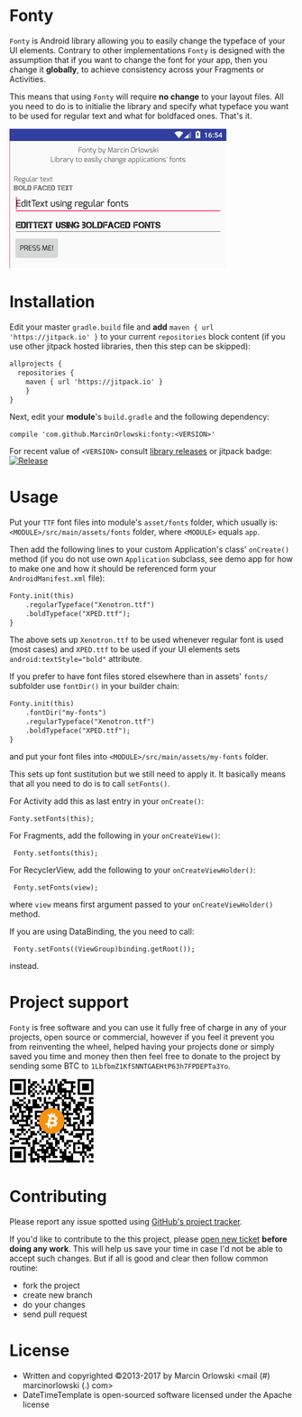 Fonty
=====

 `Fonty` is Android library allowing you to easily change the typeface 
 of your UI elements. Contrary to other implementations `Fonty` is 
 designed with the assumption that if you want to change the font for your
 app, then you change it **globally**, to achieve consistency across your
 Fragments or Activities.
 
 This means that using `Fonty` will require **no change** to your layout files.
 All you need to do is to initialie the library and specify what typeface
 you want to be used for regular text and what for boldfaced ones. That's it.
 
 ![Screenshot](img/shot.png)
 
Installation
============

 Edit your master `gradle.build` file and **add** `maven { url 'https://jitpack.io' }` to your current
 `repositories` block content (if you use other jitpack hosted libraries, then this step can be skipped):

    allprojects {
      repositories {
        maven { url 'https://jitpack.io' }
        }
    }

 Next, edit your **module**'s `build.gradle` and the following dependency:

    compile 'com.github.MarcinOrlowski:fonty:<VERSION>'

 For recent value of `<VERSION>` consult [library releases](https://github.com/MarcinOrlowski/fonty/releases)
 or jitpack badge: [![Release](https://jitpack.io/v/MarcinOrlowski/fonty.svg)](https://jitpack.io/#MarcinOrlowski/fonty)

Usage
=====

 Put your `TTF` font files into module's `asset/fonts` folder, which usually is:
 `<MODULE>/src/main/assets/fonts` folder, where `<MODULE>` equals `app`.
 
 Then add the following lines to your custom Application's class' `onCreate()`
 method (if you do not use own `Application` subclass, see demo app for how
 to make one and how it should be referenced form your `AndroidManifest.xml` file):

    Fonty.init(this)
	    .regularTypeface("Xenotron.ttf")
        .boldTypeface("XPED.ttf");
	}

 The above sets up `Xenotron.ttf` to be used whenever regular font is used (most cases)
 and `XPED.ttf` to be used if your UI elements sets `android:textStyle="bold"` attribute.

 If you prefer to have font files stored elsewhere than in assets' `fonts/` subfolder use `fontDir()`
 in your builder chain: 

    Fonty.init(this)
        .fontDir("my-fonts")
	    .regularTypeface("Xenotron.ttf")
        .boldTypeface("XPED.ttf");
	}

 and put your font files into `<MODULE>/src/main/assets/my-fonts` folder.

 This sets up font sustitution but we still need to apply it. It basically means
 that all you need to do is to call `setFonts()`.
  
 For Activity add this as last entry in your `onCreate()`:
 
    Fonty.setFonts(this);

 For Fragments, add the following in your `onCreateView()`:
 
     Fonty.setfonts(this);
     
 For RecyclerView, add the following to your `onCreateViewHolder()`:
 
     Fonty.setFonts(view);
     
 where `view` means first argument passed to your `onCreateViewHolder()` method.
     
 If you are using DataBinding, the you need to call:
  
     Fonty.setFonts((ViewGroup)binding.getRoot());

 instead.
  
  
  Project support
  ===============
  
   `Fonty` is free software and you can use it fully free of charge in any of your projects, open source or 
   commercial, however if you feel it prevent you from reinventing the wheel, helped having your projects done or simply
   saved you time and money  then then feel free to donate to the project by sending some BTC to 
   `1LbfbmZ1KfSNNTGAEHtP63h7FPDEPTa3Yo`.
  
   ![BTC](img/btc.png)
  
  
  
  Contributing
  ============
  
   Please report any issue spotted using [GitHub's project tracker](https://github.com/MarcinOrlowski/datetimetemplate/issues).
   
   If you'd like to contribute to the this project, please [open new ticket](https://github.com/MarcinOrlowski/datetimetemplate/issues) 
   **before doing any work**. This will help us save your time in case I'd not be able to accept such changes. But if all is good and 
   clear then follow common routine:
  
   * fork the project
   * create new branch
   * do your changes
   * send pull request
  
  
  License
  =======
  
   * Written and copyrighted &copy;2013-2017 by Marcin Orlowski <mail (#) marcinorlowski (.) com>
   * DateTimeTemplate is open-sourced software licensed under the Apache license
